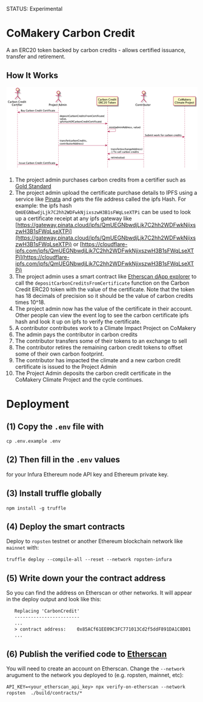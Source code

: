 STATUS: Experimental

# CoMakery Carbon Credit

A an ERC20 token backed by carbon credits - allows certified issuance, transfer and retirement.

## How It Works

![](docs/carbon-credits-diagrams/carbon-credits2.png)

1. The project admin purchases carbon credits from a certifier such as [Gold Standard](https://www.goldstandard.org/)
1. The project admin upload the certificate purchase details to IPFS using a service like [Pinata](https://pinata.cloud) and gets the file address called the ipfs Hash. For example: the ipfs hash `QmUEGNbwdjLjk7C2hh2WDFwkNjixszwH3B1sFWqLseXTPi` can be used to look up a certificate receipt at any ipfs gateway like [https://gateway.pinata.cloud/ipfs/QmUEGNbwdjLjk7C2hh2WDFwkNjixszwH3B1sFWqLseXTPi](https://gateway.pinata.cloud/ipfs/QmUEGNbwdjLjk7C2hh2WDFwkNjixszwH3B1sFWqLseXTPi) or [https://cloudflare-ipfs.com/ipfs/QmUEGNbwdjLjk7C2hh2WDFwkNjixszwH3B1sFWqLseXTPi](https://cloudflare-ipfs.com/ipfs/QmUEGNbwdjLjk7C2hh2WDFwkNjixszwH3B1sFWqLseXTPi)
1. The project admin uses a smart contract like [Etherscan dApp explorer](https://ropsten.etherscan.io/dapp/0x85ACf61EE09C3FC771013Cd2f5ddF891DA1C8D01) to call the `depositCarbonCreditsFromCertificate` function on the Carbon Credit ERC20 token with the value of the certificate. Note that the token has 18 decimals of precision so it should be the value of carbon credits times 10^18.
1. The project admin now has the value of the certificate in their account. Other people can view the event log to see the carbon certificate ipfs hash and look it up on ipfs to verify the certificate.
1. A contributor contributes work to a Climate Impact Project on CoMakery
1. The admin pays the contributor in carbon credits
1. The contributor transfers some of their tokens to an exchange to sell
1. The contributor retires the remaining carbon credit tokens to offset some of their own carbon footprint.
1. The contributor has impacted the climate and a new carbon credit certificate is issued to the Project Admin
1. The Project Admin deposits the carbon credit certificate in the CoMakery Climate Project and the cycle continues.

# Deployment

## (1) Copy the `.env` file with 

```
cp .env.example .env
```

## (2) Then fill in the `.env` values 

for your Infura Ethereum node API key and Ethereum private key.

## (3) Install truffle globally

```
npm install -g truffle
```

## (4) Deploy the smart contracts
Deploy to `ropsten` testnet or another Ethereum blockchain network like `mainnet` with:

```
truffle deploy --compile-all --reset --network ropsten-infura
```

## (5) Write down your the contract address

So you can find the address on Etherscan or other networks. It will appear in the deploy output and look like this:
```
   Replacing 'CarbonCredit'
   ------------------------
   ...
   > contract address:    0x85ACf61EE09C3FC771013Cd2f5ddF891DA1C8D01
   ...
```

## (6) Publish the verified code to [Etherscan](https://github.com/gnosis/verify-on-etherscan)

You will need to create an account on Etherscan.
Change the  `--network` arugument to the network you deployed to (e.g. ropsten, mainnet, etc):

```
API_KEY=<your_etherscan_api_key> npx verify-on-etherscan --network ropsten  ./build/contracts/*
```
